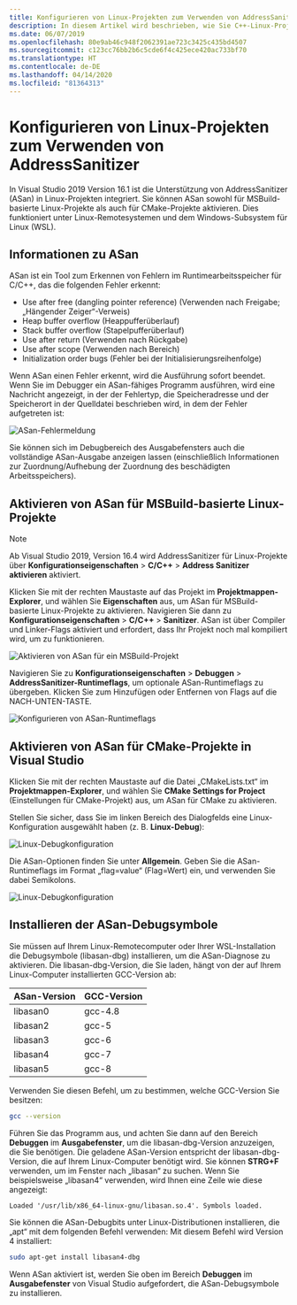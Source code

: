 ```yaml
---
title: Konfigurieren von Linux-Projekten zum Verwenden von AddressSanitizer
description: In diesem Artikel wird beschrieben, wie Sie C++-Linux-Projekte in Visual Studio konfigurieren, um AddressSanitizer verwenden zu können.
ms.date: 06/07/2019
ms.openlocfilehash: 80e9ab46c948f2062391ae723c3425c435bd4507
ms.sourcegitcommit: c123cc76bb2b6c5cde6f4c425ece420ac733bf70
ms.translationtype: HT
ms.contentlocale: de-DE
ms.lasthandoff: 04/14/2020
ms.locfileid: "81364313"
---
```

# <a name="configure-linux-projects-to-use-address-sanitizer"></a>Konfigurieren von Linux-Projekten zum Verwenden von AddressSanitizer

In Visual Studio 2019 Version 16.1 ist die Unterstützung von AddressSanitizer (ASan) in Linux-Projekten integriert. Sie können ASan sowohl für MSBuild-basierte Linux-Projekte als auch für CMake-Projekte aktivieren. Dies funktioniert unter Linux-Remotesystemen und dem Windows-Subsystem für Linux (WSL).

## <a name="about-asan"></a>Informationen zu ASan

ASan ist ein Tool zum Erkennen von Fehlern im Runtimearbeitsspeicher für C/C++, das die folgenden Fehler erkennt:

- Use after free (dangling pointer reference) (Verwenden nach Freigabe; „Hängender Zeiger“-Verweis)
- Heap buffer overflow (Heappufferüberlauf)
- Stack buffer overflow (Stapelpufferüberlauf)
- Use after return (Verwenden nach Rückgabe)
- Use after scope (Verwenden nach Bereich)
- Initialization order bugs (Fehler bei der Initialisierungsreihenfolge)

Wenn ASan einen Fehler erkennt, wird die Ausführung sofort beendet. Wenn Sie im Debugger ein ASan-fähiges Programm ausführen, wird eine Nachricht angezeigt, in der der Fehlertyp, die Speicheradresse und der Speicherort in der Quelldatei beschrieben wird, in dem der Fehler aufgetreten ist:

   ![ASan-Fehlermeldung](media/asan-error.png)

Sie können sich im Debugbereich des Ausgabefensters auch die vollständige ASan-Ausgabe anzeigen lassen (einschließlich Informationen zur Zuordnung/Aufhebung der Zuordnung des beschädigten Arbeitsspeichers).

## <a name="enable-asan-for-msbuild-based-linux-projects"></a>Aktivieren von ASan für MSBuild-basierte Linux-Projekte

> [!NOTE]
> Ab Visual Studio 2019, Version 16.4 wird AddressSanitizer für Linux-Projekte über **Konfigurationseigenschaften** > **C/C++**  > **Address Sanitizer aktivieren** aktiviert.

Klicken Sie mit der rechten Maustaste auf das Projekt im **Projektmappen-Explorer**, und wählen Sie **Eigenschaften** aus, um ASan für MSBuild-basierte Linux-Projekte zu aktivieren. Navigieren Sie dann zu **Konfigurationseigenschaften** > **C/C++**  > **Sanitizer**. ASan ist über Compiler und Linker-Flags aktiviert und erfordert, dass Ihr Projekt noch mal kompiliert wird, um zu funktionieren.

![Aktivieren von ASan für ein MSBuild-Projekt](media/msbuild-asan-prop-page.png)

Navigieren Sie zu **Konfigurationseigenschaften** > **Debuggen** > **AddressSanitizer-Runtimeflags**, um optionale ASan-Runtimeflags zu übergeben. Klicken Sie zum Hinzufügen oder Entfernen von Flags auf die NACH-UNTEN-TASTE.

![Konfigurieren von ASan-Runtimeflags](media/msbuild-asan-runtime-flags.png)

## <a name="enable-asan-for-visual-studio-cmake-projects"></a>Aktivieren von ASan für CMake-Projekte in Visual Studio

Klicken Sie mit der rechten Maustaste auf die Datei „CMakeLists.txt“ im **Projektmappen-Explorer**, und wählen Sie **CMake Settings for Project** (Einstellungen für CMake-Projekt) aus, um ASan für CMake zu aktivieren.

Stellen Sie sicher, dass Sie im linken Bereich des Dialogfelds eine Linux-Konfiguration ausgewählt haben (z. B. **Linux-Debug**):

![Linux-Debugkonfiguration](media/linux-debug-configuration.png)

Die ASan-Optionen finden Sie unter **Allgemein**. Geben Sie die ASan-Runtimeflags im Format „flag=value“ (Flag=Wert) ein, und verwenden Sie dabei Semikolons.

![Linux-Debugkonfiguration](media/cmake-settings-asan-options.png)

## <a name="install-the-asan-debug-symbols"></a>Installieren der ASan-Debugsymbole

Sie müssen auf Ihrem Linux-Remotecomputer oder Ihrer WSL-Installation die Debugsymbole (libasan-dbg) installieren, um die ASan-Diagnose zu aktivieren. Die libasan-dbg-Version, die Sie laden, hängt von der auf Ihrem Linux-Computer installierten GCC-Version ab:

|**ASan-Version**|**GCC-Version**|
| --- | --- |
|libasan0|gcc-4.8|
|libasan2|gcc-5|
|libasan3|gcc-6|
|libasan4|gcc-7|
|libasan5|gcc-8|

Verwenden Sie diesen Befehl, um zu bestimmen, welche GCC-Version Sie besitzen:

```bash
gcc --version
```

Führen Sie das Programm aus, und achten Sie dann auf den Bereich **Debuggen** im **Ausgabefenster**, um die libasan-dbg-Version anzuzeigen, die Sie benötigen. Die geladene ASan-Version entspricht der libasan-dbg-Version, die auf Ihrem Linux-Computer benötigt wird. Sie können **STRG+F** verwenden, um im Fenster nach „libasan“ zu suchen. Wenn Sie beispielsweise „libasan4“ verwenden, wird Ihnen eine Zeile wie diese angezeigt:

```Output
Loaded '/usr/lib/x86_64-linux-gnu/libasan.so.4'. Symbols loaded.
```

Sie können die ASan-Debugbits unter Linux-Distributionen installieren, die „apt“ mit dem folgenden Befehl verwenden: Mit diesem Befehl wird Version 4 installiert:

```bash
sudo apt-get install libasan4-dbg
```

Wenn ASan aktiviert ist, werden Sie oben im Bereich **Debuggen** im **Ausgabefenster** von Visual Studio aufgefordert, die ASan-Debugsymbole zu installieren.
